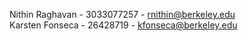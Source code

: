 Nithin Raghavan - 3033077257 - rnithin@berkeley.edu <br />
Karsten Fonseca - 26428719 - kfonseca@berkeley.edu<br />
